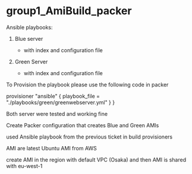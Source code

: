 # group1_AmiBuild_packer

Ansible playbooks:
1. Blue server
    - with index and configuration file

2. Green Server
    - with index and configuration file

To Provision the playbook please use the following code in packer

provisioner "ansible" {
    playbook_file = "./playbooks/green/greenwebserver.yml"
  }
}

Both server were tested and working fine

Create Packer configuration that creates Blue and Green AMIs    

used Ansible playbook from the previous ticket in build provisioners

AMI are latest Ubuntu AMI from AWS

create AMI in the region with default VPC (Osaka) and then AMI is shared with eu-west-1